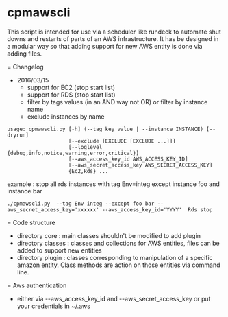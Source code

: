 # cpmawscli
This script is intended for use via a scheduler like rundeck to automate shut downs and restarts of parts of an AWS infrastructure.
It has be designed in a modular way so that adding support for new AWS entity is done via adding files.

= Changelog
* 2016/03/15 
  * support for EC2 (stop start list)
  * support for RDS (stop start list)
  * filter by tags values (in an AND way not OR) or filter by instance name
  * exclude instances by name

```
usage: cpmawscli.py [-h] (--tag key value | --instance INSTANCE) [--dryrun]
                    [--exclude [EXCLUDE [EXCLUDE ...]]]
                    [--loglevel {debug,info,notice,warning,error,critical}]
                    [--aws_access_key_id AWS_ACCESS_KEY_ID]
                    [--aws_secret_access_key AWS_SECRET_ACCESS_KEY]
                    {Ec2,Rds} ...
```

example :
stop all rds instances with tag Env=integ except instance foo and instance bar
```
./cpmawscli.py  --tag Env integ --except foo bar --aws_secret_access_key='xxxxxx' --aws_access_key_id='YYYY'  Rds stop
```

= Code structure
* directory core : main classes shouldn't be modified to add plugin 
* directory classes : classes and collections for AWS entities, files can be added to support new entities
* directory plugin : classes corresponding to manipulation of a specific amazon entity. Class methods are action on those entities via command line.

= Aws authentication
* either via --aws_access_key_id and --aws_secret_access_key or put your credentials in ~/.aws
